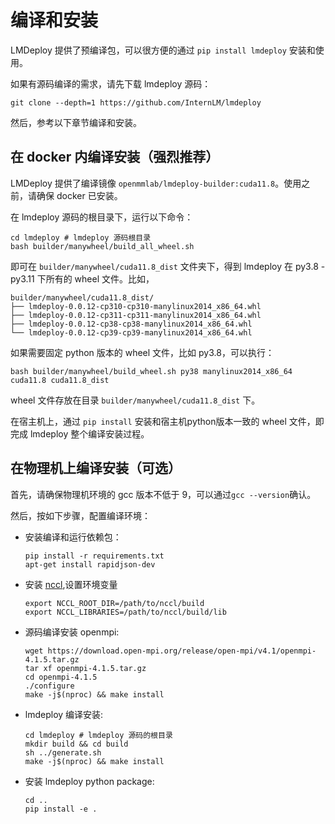 # 编译和安装

LMDeploy 提供了预编译包，可以很方便的通过 `pip install lmdeploy` 安装和使用。

如果有源码编译的需求，请先下载 lmdeploy 源码：

```shell
git clone --depth=1 https://github.com/InternLM/lmdeploy
```

然后，参考以下章节编译和安装。

## 在 docker 内编译安装（强烈推荐）

LMDeploy 提供了编译镜像 `openmmlab/lmdeploy-builder:cuda11.8`。使用之前，请确保 docker 已安装。

在 lmdeploy 源码的根目录下，运行以下命令：

```shell
cd lmdeploy # lmdeploy 源码根目录
bash builder/manywheel/build_all_wheel.sh
```

即可在 `builder/manywheel/cuda11.8_dist` 文件夹下，得到 lmdeploy 在 py3.8 - py3.11 下所有的 wheel 文件。比如，

```text
builder/manywheel/cuda11.8_dist/
├── lmdeploy-0.0.12-cp310-cp310-manylinux2014_x86_64.whl
├── lmdeploy-0.0.12-cp311-cp311-manylinux2014_x86_64.whl
├── lmdeploy-0.0.12-cp38-cp38-manylinux2014_x86_64.whl
└── lmdeploy-0.0.12-cp39-cp39-manylinux2014_x86_64.whl
```

如果需要固定 python 版本的 wheel 文件，比如 py3.8，可以执行：

```shell
bash builder/manywheel/build_wheel.sh py38 manylinux2014_x86_64 cuda11.8 cuda11.8_dist
```

wheel 文件存放在目录 `builder/manywheel/cuda11.8_dist` 下。

在宿主机上，通过 `pip install` 安装和宿主机python版本一致的 wheel 文件，即完成 lmdeploy 整个编译安装过程。

## 在物理机上编译安装（可选）

首先，请确保物理机环境的 gcc 版本不低于 9，可以通过`gcc --version`确认。

然后，按如下步骤，配置编译环境：

- 安装编译和运行依赖包：
  ```shell
  pip install -r requirements.txt
  apt-get install rapidjson-dev
  ```
- 安装 [nccl](https://docs.nvidia.com/deeplearning/nccl/install-guide/index.html),设置环境变量
  ```shell
  export NCCL_ROOT_DIR=/path/to/nccl/build
  export NCCL_LIBRARIES=/path/to/nccl/build/lib
  ```
- 源码编译安装 openmpi:
  ```shell
  wget https://download.open-mpi.org/release/open-mpi/v4.1/openmpi-4.1.5.tar.gz
  tar xf openmpi-4.1.5.tar.gz
  cd openmpi-4.1.5
  ./configure
  make -j$(nproc) && make install
  ```
- lmdeploy 编译安装:
  ```shell
  cd lmdeploy # lmdeploy 源码的根目录
  mkdir build && cd build
  sh ../generate.sh
  make -j$(nproc) && make install
  ```
- 安装 lmdeploy python package:
  ```shell
  cd ..
  pip install -e .
  ```
